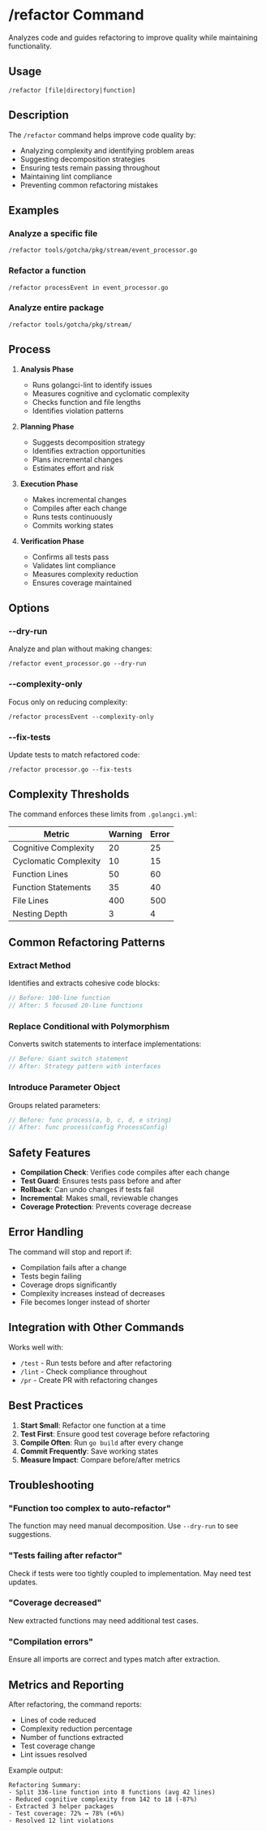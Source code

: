 # /refactor Command

Analyzes code and guides refactoring to improve quality while maintaining functionality.

## Usage

```
/refactor [file|directory|function]
```

## Description

The `/refactor` command helps improve code quality by:
- Analyzing complexity and identifying problem areas
- Suggesting decomposition strategies
- Ensuring tests remain passing throughout
- Maintaining lint compliance
- Preventing common refactoring mistakes

## Examples

### Analyze a specific file
```
/refactor tools/gotcha/pkg/stream/event_processor.go
```

### Refactor a function
```
/refactor processEvent in event_processor.go
```

### Analyze entire package
```
/refactor tools/gotcha/pkg/stream/
```

## Process

1. **Analysis Phase**
   - Runs golangci-lint to identify issues
   - Measures cognitive and cyclomatic complexity
   - Checks function and file lengths
   - Identifies violation patterns

2. **Planning Phase**
   - Suggests decomposition strategy
   - Identifies extraction opportunities
   - Plans incremental changes
   - Estimates effort and risk

3. **Execution Phase**
   - Makes incremental changes
   - Compiles after each change
   - Runs tests continuously
   - Commits working states

4. **Verification Phase**
   - Confirms all tests pass
   - Validates lint compliance
   - Measures complexity reduction
   - Ensures coverage maintained

## Options

### --dry-run
Analyze and plan without making changes:
```
/refactor event_processor.go --dry-run
```

### --complexity-only
Focus only on reducing complexity:
```
/refactor processEvent --complexity-only
```

### --fix-tests
Update tests to match refactored code:
```
/refactor processor.go --fix-tests
```

## Complexity Thresholds

The command enforces these limits from `.golangci.yml`:

| Metric | Warning | Error |
|--------|---------|-------|
| Cognitive Complexity | 20 | 25 |
| Cyclomatic Complexity | 10 | 15 |
| Function Lines | 50 | 60 |
| Function Statements | 35 | 40 |
| File Lines | 400 | 500 |
| Nesting Depth | 3 | 4 |

## Common Refactoring Patterns

### Extract Method
Identifies and extracts cohesive code blocks:
```go
// Before: 100-line function
// After: 5 focused 20-line functions
```

### Replace Conditional with Polymorphism
Converts switch statements to interface implementations:
```go
// Before: Giant switch statement
// After: Strategy pattern with interfaces
```

### Introduce Parameter Object
Groups related parameters:
```go
// Before: func process(a, b, c, d, e string)
// After: func process(config ProcessConfig)
```

## Safety Features

- **Compilation Check**: Verifies code compiles after each change
- **Test Guard**: Ensures tests pass before and after
- **Rollback**: Can undo changes if tests fail
- **Incremental**: Makes small, reviewable changes
- **Coverage Protection**: Prevents coverage decrease

## Error Handling

The command will stop and report if:
- Compilation fails after a change
- Tests begin failing
- Coverage drops significantly
- Complexity increases instead of decreases
- File becomes longer instead of shorter

## Integration with Other Commands

Works well with:
- `/test` - Run tests before and after refactoring
- `/lint` - Check compliance throughout
- `/pr` - Create PR with refactoring changes

## Best Practices

1. **Start Small**: Refactor one function at a time
2. **Test First**: Ensure good test coverage before refactoring
3. **Compile Often**: Run `go build` after every change
4. **Commit Frequently**: Save working states
5. **Measure Impact**: Compare before/after metrics

## Troubleshooting

### "Function too complex to auto-refactor"
The function may need manual decomposition. Use `--dry-run` to see suggestions.

### "Tests failing after refactor"
Check if tests were too tightly coupled to implementation. May need test updates.

### "Coverage decreased"
New extracted functions may need additional test cases.

### "Compilation errors"
Ensure all imports are correct and types match after extraction.

## Metrics and Reporting

After refactoring, the command reports:
- Lines of code reduced
- Complexity reduction percentage
- Number of functions extracted
- Test coverage change
- Lint issues resolved

Example output:
```
Refactoring Summary:
- Split 336-line function into 8 functions (avg 42 lines)
- Reduced cognitive complexity from 142 to 18 (-87%)
- Extracted 3 helper packages
- Test coverage: 72% → 78% (+6%)
- Resolved 12 lint violations
```